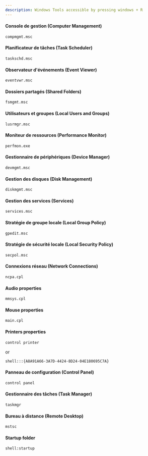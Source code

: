 ```yaml
---
description: Windows Tools accessible by pressing windows + R
---
```


#### Console de gestion (Computer Management)

```shell
compmgmt.msc
```

#### Planificateur de tâches (Task Scheduler)

```shell
taskschd.msc
```

#### Observateur d'événements (Event Viewer)

```shell
eventvwr.msc
```

#### Dossiers partagés (Shared Folders)

```shell
fsmgmt.msc
```

#### Utilisateurs et groupes (Local Users and Groups)

```shell
lusrmgr.msc
```

#### Moniteur de ressources (Performance Monitor)

```shell
perfmon.exe
```

#### Gestionnaire de périphériques (Device Manager)

```shell
devmgmt.msc
```

#### Gestion des disques (Disk Management)

```shell
diskmgmt.msc
```

#### Gestion des services (Services)

```shell
services.msc
```

#### Stratégie de groupe locale (Local Group Policy)

```shell
gpedit.msc
```

#### Stratégie de sécurité locale (Local Security Policy)

```shell
secpol.msc
```

#### Connexions réseau (Network Connections)

```shell
ncpa.cpl
```

#### Audio properties

```shell
mmsys.cpl
```

#### Mouse properties

```shell
main.cpl
```

#### Printers properties

```shell
control printer
```

or

```shell
shell:::{A8A91A66-3A7D-4424-8D24-04E180695C7A}
```

#### Panneau de configuration (Control Panel)

```shell
control panel
```

#### Gestionnaire des tâches (Task Manager)

```shell
taskmgr
```

#### Bureau à distance (Remote Desktop)

```shell
mstsc
```

#### Startup folder

```shell
shell:startup
```